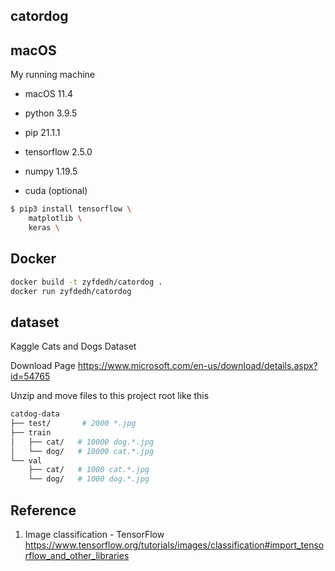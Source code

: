 ## catordog

## macOS

My running machine

* macOS 11.4
* python 3.9.5
* pip 21.1.1

* tensorflow 2.5.0
* numpy 1.19.5
* cuda (optional)

```sh
$ pip3 install tensorflow \
    matplotlib \
    keras \
```

## Docker
```sh
docker build -t zyfdedh/catordog .
docker run zyfdedh/catordog
```

## dataset
Kaggle Cats and Dogs Dataset

Download Page https://www.microsoft.com/en-us/download/details.aspx?id=54765

Unzip and move files to this project root like this
```sh
catdog-data
├── test/       # 2000 *.jpg
├── train
│   ├── cat/   # 10000 dog.*.jpg
│   └── dog/   # 10000 cat.*.jpg 
└── val
    ├── cat/   # 1000 cat.*.jpg
    └── dog/   # 1000 dog.*.jpg
```

## Reference
1. Image classification - TensorFlow https://www.tensorflow.org/tutorials/images/classification#import_tensorflow_and_other_libraries
